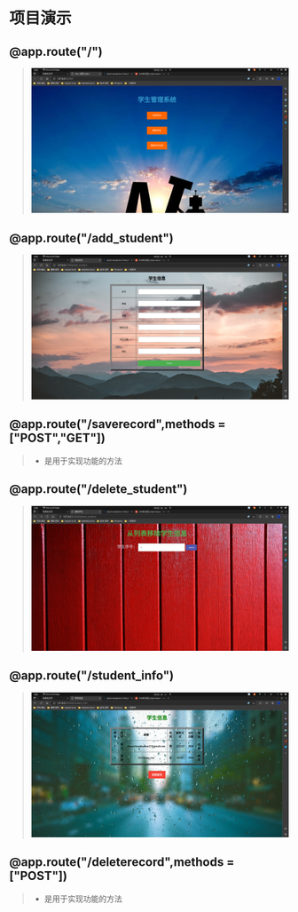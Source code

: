 # 项目演示

## @app.route("/")
>![20230109_001724_41](./image/20230109_001724_41.png)

## @app.route("/add_student")
>![20230109_001845_71](./image/20230109_001845_71.png)

## @app.route("/saverecord",methods = ["POST","GET"])
> - 是用于实现功能的方法

## @app.route("/delete_student")
> ![20230109_002023_20](./image/20230109_002023_20.png)

## @app.route("/student_info")
> ![20230109_002115_11](./image/20230109_002115_11.png)

## @app.route("/deleterecord",methods = ["POST"])
> - 是用于实现功能的方法
